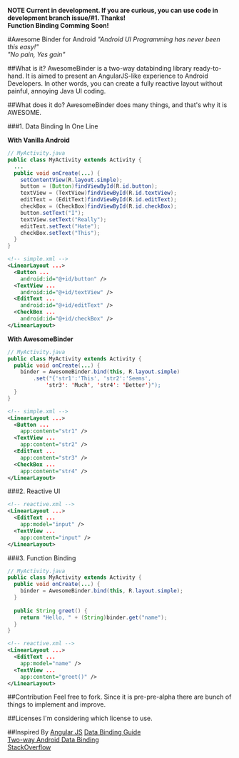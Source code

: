 **NOTE Current in development. If you are curious, you can use code in development branch issue/#1. Thanks!**  
**Function Binding Comming Soon!**

#Awesome Binder for Android
*"Android UI Programming has never been this easy!"*  
*"No pain, Yes gain"*

##What is it?
AwesomeBinder is a two-way databinding library ready-to-hand. It is aimed to present an AngularJS-like experience to Android Developers. In other words, you can create a fully reactive layout without painful, annoying Java UI coding.

##What does it do?
AwesomeBinder does many things, and that's why it is AWESOME.

###1. Data Binding In One Line

**With Vanilla Android**  
```Java
// MyActivity.java
public class MyActivity extends Activity {
  ...
  public void onCreate(...) {
    setContentView(R.layout.simple);
    button = (Button)findViewById(R.id.button);
    textView = (TextView)findViewById(R.id.textView);
    editText = (EditText)findViewById(R.id.editText);
    checkBox = (CheckBox)findViewById(R.id.checkBox);
    button.setText("I");
    textView.setText("Really");
    editText.setText("Hate");
    checkBox.setText("This");
  }
}
```

```xml
<!-- simple.xml -->
<LinearLayout ...>
  <Button ...
    android:id="@+id/button" />
  <TextView ...
    android:id="@+id/textView" />
  <EditText ...
    android:id="@+id/editText" />
  <CheckBox ...
    android:id="@+id/checkBox" />
</LinearLayout>
```

**With AwesomeBinder**  
```Java
// MyActivity.java
public class MyActivity extends Activity {
  public void onCreate(...) {
    binder = AwesomeBinder.bind(this, R.layout.simple)
        .set("{'str1':'This', 'str2':'Seems',
            'str3': 'Much', 'str4': 'Better'}");
  }
}
```

```xml
<!-- simple.xml -->
<LinearLayout ...>
  <Button ...
    app:content="str1" />
  <TextView ...
    app:content="str2" />
  <EditText ...
    app:content="str3" />
  <CheckBox ...
    app:content="str4" />
</LinearLayout>
```

###2. Reactive UI
```xml
<!-- reactive.xml -->
<LinearLayout ...>
  <EditText ...
    app:model="input" />
  <TextView ...
    app:content="input" />
</LinearLayout>
```

###3. Function Binding
```Java
// MyActivity.java
public class MyActivity extends Activity {
  public void onCreate(...) {
    binder = AwesomeBinder.bind(this, R.layout.simple);
  }
  
  public String greet() {
    return "Hello, " + (String)binder.get("name");
  }
}
```

```xml
<!-- reactive.xml -->
<LinearLayout ...>
  <EditText ...
    app:model="name" />
  <TextView ...
    app:content="greet()" />
</LinearLayout>
```


##Contribution
Feel free to fork. Since it is pre-pre-alpha there are bunch of things to implement and improve.

##Licenses
I'm considering which license to use.

##Inspired By
[Angular JS](http://angularjs.org)
[Data Binding Guide](http://developer.android.com/intl/ko/tools/data-binding/guide.html)  
[Two-way Android Data Binding](https://medium.com/@fabioCollini/android-data-binding-f9f9d3afc761#.8w9rk69sf)  
[StackOverflow](http://stackoverflow.com/questions/4685563/how-to-pass-a-function-as-a-parameter-in-java)  
